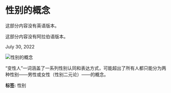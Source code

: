 # 性别的概念

这部分内容没有英语版本。

这部分内容没有阿拉伯语版本。

July 30, 2022

![性别的概念](/-/media/kcms/gbs/patient-consumer/images/2017/08/25/16/12/beingtransgender-spectrum.jpg )

“变性人”一词涵盖了一系列性别认同和表达方式，可能超出了所有人都只能分为两种性别——男性或女性（性别二元论）——的概念。

**标签:** 性别
